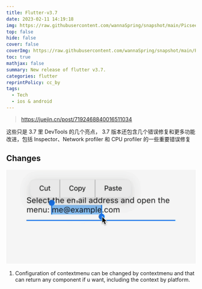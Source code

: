 ```yaml
---
title: Flutter-v3.7 
date: 2023-02-11 14:19:18
img: https://raw.githubusercontent.com/wannaSpring/snapshot/main/Picsee/Picsee-20230211142052RfrwKu.png?token=ALJ6LARKUL3XGCHGOXTWBUDD442AE
top: false
hide: false
cover: false
coverImg: https://raw.githubusercontent.com/wannaSpring/snapshot/main/Picsee/Picsee-20230211142052RfrwKu.png?token=ALJ6LARKUL3XGCHGOXTWBUDD442AE
toc: true
mathjax: false
summary: New release of flutter v3.7.
categories: flutter
reprintPolicy: cc_by
tags:
  - Tech
  - ios & android
---
```



> https://juejin.cn/post/7192468840016511034


这些只是 3.7 里 DevTools 的几个亮点， 3.7 版本还包含几个错误修复和更多功能改进，包括 Inspector、Network profiler 和 CPU profiler 的一些重要错误修复


## Changes
![Picsee-20230211142513.png](https://raw.githubusercontent.com/wannaSpring/snapshot/main/Picsee/Picsee-20230211142513nZM8db.png?token=ALJ6LAU3SZV3QHSHW4KPLQTD442QQ)
1. Configuration of contextmenu can be changed by contextmenu and that can return any component if u want, including the context by platform.



